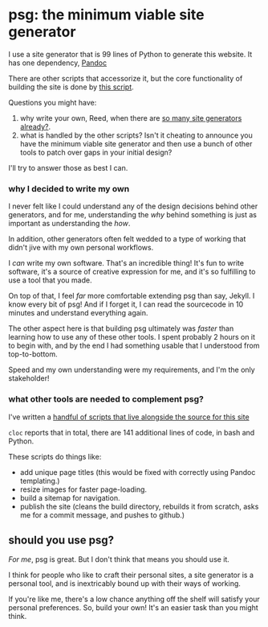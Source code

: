 # psg: the minimum viable site generator

I use a site generator that is 99 lines of Python to generate this website. It has one dependency, [Pandoc](https://pandoc.org/)

There are other scripts that accessorize it, but the core functionality of building the site is done by [this script](https://github.com/hendersonreed/psg/blob/main/psg.py).

Questions you might have:

1. why write your own, Reed, when there are [so many site generators already?](https://github.com/myles/awesome-static-generators).
1. what is handled by the other scripts? Isn't it cheating to announce you have the minimum viable site generator and then use a bunch of other tools to patch over gaps in your initial design?

I'll try to answer those as best I can.

### why I decided to write my own

I never felt like I could understand any of the design decisions behind other generators, and for me, understanding the *why* behind something is just as important as understanding the *how*.


In addition, other generators often felt wedded to a type of working that didn't jive with my own personal workflows.

I *can* write my own software. That's an incredible thing! It's fun to write software, it's a source of creative expression for me, and it's so fulfilling to use a tool that you made.

On top of that, I feel *far* more comfortable extending psg than say, Jekyll. I know every bit of psg! And if I forget it, I can read the sourcecode in 10 minutes and understand everything again.

The other aspect here is that building psg ultimately was *faster* than learning how to use any of these other tools. I spent probably 2 hours on it to begin with, and by the end I had something usable that I understood from top-to-bottom.

Speed and my own understanding were my requirements, and I'm the only stakeholder!

### what other tools are needed to complement psg?

I've written a [handful of scripts that live alongside the source for this site](https://github.com/hendersonreed/hendersonreed.github.io/tree/master/tools)

`cloc` reports that in total, there are 141 additional lines of code, in bash and Python.

These scripts do things like:

- add unique page titles (this would be fixed with correctly using Pandoc templating.)
- resize images for faster page-loading.
- build a sitemap for navigation.
- publish the site (cleans the build directory, rebuilds it from scratch, asks me for a commit message, and pushes to github.)

## should you use psg?

*For me*, psg is great. But I don't think that means you should use it.

I think for people who like to craft their personal sites, a site generator is a personal tool, and is inextricably bound up with their ways of working. 

If you're like me, there's a low chance anything off the shelf will satisfy your personal preferences. So, build your own! It's an easier task than you might think.
